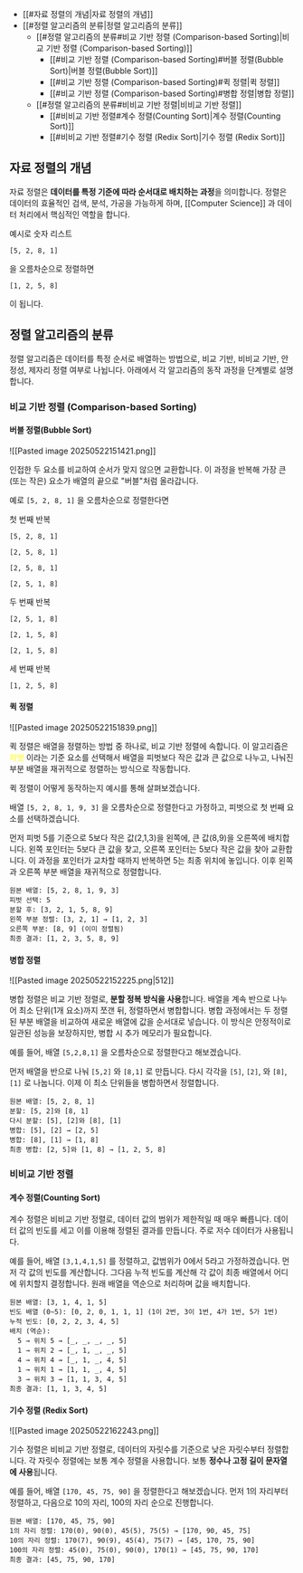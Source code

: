 - [[#자료 정렬의 개념|자료 정렬의 개념]]
- [[#정렬 알고리즘의 분류|정렬 알고리즘의 분류]]
	- [[#정렬 알고리즘의 분류#비교 기반 정렬 (Comparison-based Sorting)|비교 기반 정렬 (Comparison-based Sorting)]]
		- [[#비교 기반 정렬 (Comparison-based Sorting)#버블 정렬(Bubble Sort)|버블 정렬(Bubble Sort)]]
		- [[#비교 기반 정렬 (Comparison-based Sorting)#퀵 정렬|퀵 정렬]]
		- [[#비교 기반 정렬 (Comparison-based Sorting)#병합 정렬|병합 정렬]]
	- [[#정렬 알고리즘의 분류#비비교 기반 정렬|비비교 기반 정렬]]
		- [[#비비교 기반 정렬#계수 정렬(Counting Sort)|계수 정렬(Counting Sort)]]
		- [[#비비교 기반 정렬#기수 정렬 (Redix Sort)|기수 정렬 (Redix Sort)]]


## 자료 정렬의 개념

자료 정렬은 **데이터를 특정 기준에 따라 순서대로 배치하는 과정**을 의미합니다. 정렬은 데이터의 효율적인 검색, 분석, 가공을 가능하게 하며, [[Computer Science]] 과 데이터 처리에서 핵심적인 역할을 합니다.

예시로 숫자 리스트

```
[5, 2, 8, 1]
```

을 오름차순으로 정렬하면

```
[1, 2, 5, 8]
```

이 됩니다.

## 정렬 알고리즘의 분류

정렬 알고리즘은 데이터를 특정 순서로 배열하는 방법으로, 비교 기반, 비비교 기반, 안정성, 제자리 정렬 여부로 나뉩니다. 아래에서 각 알고리즘의 동작 과정을 단계별로 설명합니다.

### 비교 기반 정렬 (Comparison-based Sorting)

#### 버블 정렬(Bubble Sort)

![[Pasted image 20250522151421.png]]


인접한 두 요소를 비교하여 순서가 맞지 않으면 교환합니다. 이 과정을 반복해 가장 큰(또는 작은) 요소가 배열의 끝으로 "버블"처럼 올라갑니다.

예로 `[5, 2, 8, 1]` 을 오름차순으로 정렬한다면

첫 번째 반복

```
[5, 2, 8, 1]

[2, 5, 8, 1]

[2, 5, 8, 1]

[2, 5, 1, 8]
```

두 번째 반복

```
[2, 5, 1, 8]

[2, 1, 5, 8]

[2, 1, 5, 8]
```

세 번째 반복

```
[1, 2, 5, 8]
```

#### 퀵 정렬

![[Pasted image 20250522151839.png]]

퀵 정렬은 배열을 정렬하는 방법 중 하나로, 비교 기반 정렬에 속합니다. 이 알고리즘은 <font color="#ffff00">피벗</font> 이라는 기준 요소를 선택해서 배열을 피벗보다 작은 값과 큰 값으로 나누고, 나눠진 부분 배열을 재귀적으로 정렬하는 방식으로 작동합니다.

퀵 정렬이 어떻게 동작하는지 예시를 통해 살펴보겠습니다.

배열 `[5, 2, 8, 1, 9, 3]` 을 오름차순으로 정렬한다고 가정하고, 피벗으로 첫 번째 요소를 선택하겠습니다.

먼저 피벗 5를 기준으로 5보다 작은 값(2,1,3)을 왼쪽에, 큰 값(8,9)을 오른쪽에 배치합니다. 왼쪽 포인터는 5보다 큰 값을 찾고, 오른쪽 포인터는 5보다 작은 값을 찾아 교환합니다. 이 과정을 포인터가 교차할 때까지 반복하면 5는 최종 위치에 놓입니다. 이후 왼쪽과 오른쪽 부분 배열을 재귀적으로 정렬합니다.

```
원본 배열: [5, 2, 8, 1, 9, 3]
피벗 선택: 5
분할 후: [3, 2, 1, 5, 8, 9]
왼쪽 부분 정렬: [3, 2, 1] → [1, 2, 3]
오른쪽 부분: [8, 9] (이미 정렬됨)
최종 결과: [1, 2, 3, 5, 8, 9]
```

#### 병합 정렬

![[Pasted image 20250522152225.png|512]]

병합 정렬은 비교 기반 정렬로, **분할 정복 방식을 사용**합니다. 배열을 계속 반으로 나누어 최소 단위(1개 요소)까지 쪼갠 뒤, 정렬하면서 병합합니다. 병합 과정에서는 두 정렬된 부분 배열을 비교하여 새로운 배열에 값을 순서대로 넣습니다. 이 방식은 안정적이로 일관된 성능을 보장하지만, 병합 시 추가 메모리가 필요합니다.

예를 들어, 배열 `[5,2,8,1]` 을 오름차순으로 정렬한다고 해보겠습니다.

먼저 배열을 반으로 나눠 `[5,2]` 와 `[8,1]` 로 만듭니다. 다시 각각을 `[5]`, `[2]`, 와 `[8]`, `[1]` 로 나눕니다. 이제 이 최소 단위들을 병합하면서 정렬합니다.

```
원본 배열: [5, 2, 8, 1]
분할: [5, 2]와 [8, 1]
다시 분할: [5], [2]와 [8], [1]
병합: [5], [2] → [2, 5]
병합: [8], [1] → [1, 8]
최종 병합: [2, 5]와 [1, 8] → [1, 2, 5, 8]
```

### 비비교 기반 정렬

#### 계수 정렬(Counting Sort)

계수 정렬은 비비교 기반 정렬로, 데이터 값의 범위가 제한적일 때 매우 빠릅니다. 데이터 값의 빈도를 세고 이를 이용해 정렬된 결과를 만듭니다. 주로 저수 데이터가 사용됩니다.

예를 들어, 배열 `[3,1,4,1,5]` 를 정렬하고, 값범위가 0에서 5라고 가정하겠습니다. 먼저 각 값의 빈도를 계산합니다. 그다음 누적 빈도를 계산해 각 값이 최종 배열에서 어디에 위치할지 결정합니다. 원래 배열을 역순으로 처리하며 값을 배치합니다.

```
원본 배열: [3, 1, 4, 1, 5]
빈도 배열 (0~5): [0, 2, 0, 1, 1, 1] (1이 2번, 3이 1번, 4가 1번, 5가 1번)
누적 빈도: [0, 2, 2, 3, 4, 5]
배치 (역순):
  5 → 위치 5 → [_, _, _, _, 5]
  1 → 위치 2 → [_, 1, _, _, 5]
  4 → 위치 4 → [_, 1, _, 4, 5]
  1 → 위치 1 → [1, 1, _, 4, 5]
  3 → 위치 3 → [1, 1, 3, 4, 5]
최종 결과: [1, 1, 3, 4, 5]
```

#### 기수 정렬 (Redix Sort)

![[Pasted image 20250522162243.png]]

기수 정렬은 비비교 기반 정렬로, 데이터의 자릿수를 기준으로 낮은 자릿수부터 정렬합니다. 각 자릿수 정렬에는 보통 계수 정렬을 사용합니다. 보통 **정수나 고정 길이 문자열에 사용**됩니다. 

예를 들어, 배열 `[170, 45, 75, 90]` 을 정렬한다고 해보겠습니다. 먼저 1의 자리부터 정렬하고, 다음으로 10의 자리, 100의 자리 순으로 진행합니다.

```
원본 배열: [170, 45, 75, 90]
1의 자리 정렬: 170(0), 90(0), 45(5), 75(5) → [170, 90, 45, 75]
10의 자리 정렬: 170(7), 90(9), 45(4), 75(7) → [45, 170, 75, 90]
100의 자리 정렬: 45(0), 75(0), 90(0), 170(1) → [45, 75, 90, 170]
최종 결과: [45, 75, 90, 170]
```

